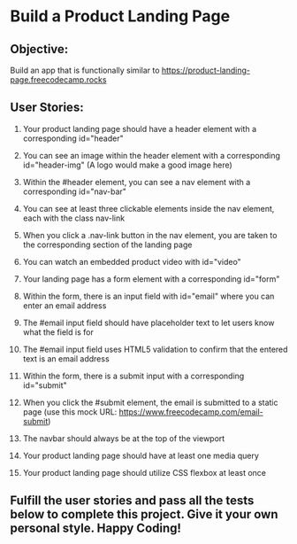 # Build a Product Landing Page

## Objective: 

Build an app that is functionally similar to https://product-landing-page.freecodecamp.rocks

## User Stories:

1. Your product landing page should have a header element with a corresponding id="header"

2. You can see an image within the header element with a corresponding id="header-img" (A logo would make a good image here)

3. Within the #header element, you can see a nav element with a corresponding id="nav-bar"

4. You can see at least three clickable elements inside the nav element, each with the class nav-link

5. When you click a .nav-link button in the nav element, you are taken to the corresponding section of the landing page

6. You can watch an embedded product video with id="video"

7. Your landing page has a form element with a corresponding id="form"

8. Within the form, there is an input field with id="email" where you can enter an email address

9. The #email input field should have placeholder text to let users know what the field is for

10. The #email input field uses HTML5 validation to confirm that the entered text is an email address

11. Within the form, there is a submit input with a corresponding id="submit"

12. When you click the #submit element, the email is submitted to a static page (use this mock URL: https://www.freecodecamp.com/email-submit)

13. The navbar should always be at the top of the viewport

14. Your product landing page should have at least one media query

15. Your product landing page should utilize CSS flexbox at least once

## Fulfill the user stories and pass all the tests below to complete this project. Give it your own personal style. Happy Coding!

